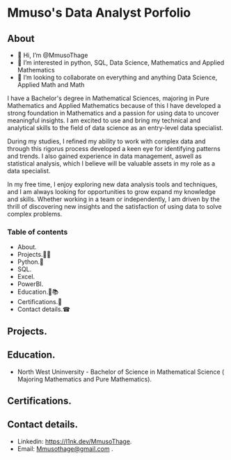 # Mmuso's Data Analyst Porfolio
## About
- 👋 Hi, I’m @MmusoThage
- 👀 I’m interested in python, SQL, Data Science, Mathematics and Applied Mathematics 
- 💞️ I’m looking to collaborate on everything and anything Data Science, Applied Math and Math

I have a Bachelor's degree in Mathematical Sciences, majoring in Pure Mathematics and Applied Mathematics because of this I have developed a strong foundation in Mathematics and a passion for using data to uncover meaningful insights. I am excited to use and bring my technical and analytical skills to the field of data science as an entry-level data specialist.

During my studies, I refined my ability to work with complex data and through this rigorus process developed a keen eye for identifying patterns and trends. I also gained experience in data management, aswell as statistical analysis, which I believe will be valuable assets in my role as a data specialist.

In my free time, I enjoy exploring new data analysis tools and techniques, and I am always looking for opportunities to grow expand my knowledge and skills. Whether working in a team or independently, I am driven by the thrill of discovering new insights and the satisfaction of using data to solve complex problems.

### Table of contents
* About.
* Projects.🧰🔨
*  Python.🐍
*  SQL.
*  Excel.
*  PowerBI.
* Education.🚌📚
* Certifications.📜
* Contact details.☎
## Projects.
## Education.
* North West Uninversity - Bachelor of Science in Mathematical Science ( Majoring Mathematics and Pure Mathematics).
## Certifications.
## Contact details.
* Linkedin: https://l1nk.dev/MmusoThage.
* Email: Mmusothage@gmail.com .
<!---
MmusoThage is a ✨ special ✨ repository because its `README.md` (this file) appears on your GitHub profile.
You can click the Preview link to take a look at your changes.
--->
